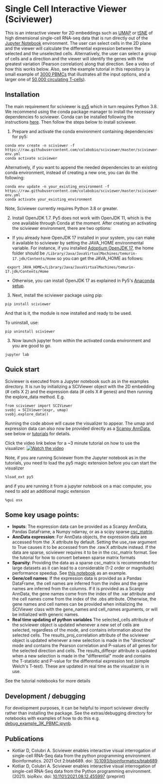 # Single Cell Interactive Viewer (Sciviewer)

This is an interactive viewer for 2D embeddings such as [UMAP](https://umap-learn.readthedocs.io/en/latest/) or [tSNE](https://lvdmaaten.github.io/tsne/) of high dimensional single-cell RNA-seq data that is run directly out of the [Jupyter Notebook](https://jupyter.org/) environment. The user can select cells in the 2D plane and the viewer will calculate the differential expression between the selected and the unselected cells. Alternatively, the user can select a group of cells and a direction and the viewer will identify the genes with the greatest variation (Pearson correlation) along that direction. See a video of how this works below. Also, see the example tutorial in this repository (a small example of [3000 PBMCs](tutorials/sciviewer_example_3K_PBMC.ipynb) that illustrates all the input options, and a larger one of [50,000 circulating T-cells](tutorials/sciviewer_example_50K_Tcell.ipynb)).

## Installation

The main requirement for sciviewer is [py5](http://py5.ixora.io/install/) which in turn requires Python 3.8. We recommend using the conda package manager to install the necessary dependencies fo sciviewer. Conda can be installed following the instructions [here](https://docs.conda.io/en/latest/miniconda.html). Then follow the steps below to install sciviewer.

1. Prepare and activate the conda environment containing dependencies for py5:

```
conda env create -n sciviewer -f https://raw.githubusercontent.com/colabobio/sciviewer/master/sciviewer-env.yml
conda activate sciviewer
```
Alternatively, if you want to append the needed dependencies to an existing conda environment, instead of creating a new one, you can do the following:

```
conda env update -n your_existing_environment -f https://raw.githubusercontent.com/colabobio/sciviewer/master/sciviewer-env.yml
conda activate your_existing_environment
```

Note, Sciviewer currently requires Python 3.8 or greater.

2. Install OpenJDK 1.7. Py5 does not work with OpenJDK 11, which is the one available through Conda at the moment. After creating an activating the sciviewer environment, there are two options:

* If you already have OpenJDK 17 installed in your system, you can make it available to sciviewer by setting the JAVA_HOME environmental variable. For instance, if you installed [Adoptium OpenJDK 17](Adoptium), the home folder should be ```/Library/Java/JavaVirtualMachines/temurin-17.jdk/Contents/Home``` so you can get the JAVA_HOME as follows:

```
 export JAVA_HOME=/Library/Java/JavaVirtualMachines/temurin-17.jdk/Contents/Home
```

* Otherwise, you can install OpenJDK 17 as explained in Py5's [Anaconda setup](http://py5.ixora.io/content/install.html#brief-steps).


3. Next, install the sciviewer package using pip:
```
pip install sciviewer
```

And that is it, the module is now installed and ready to be used.

To uninstall, use:
```
pip uninstall sciviewer
```

3. Now launch jupyter from within the activated conda environment and you are good to go.

```
jupyter lab
```

## Quick start

Sciviewer is executed from a Jupyter notebook such as in the examples directory. It is run by initializing a SCIViewer object with the 2D embedding (# cells X 2) and the expression data (# cells X # genes) and then running the explore_data method. E.g.

```
from sciviewer import SCIViewer
svobj = SCIViewer(expr, umap)
svobj.explore_data()
```

Running the code above will cause the visualizer to appear. The umap and expression data can also now be provided directly as a [Scanpy AnnData](https://scanpy.readthedocs.io/en/stable/usage-principles.html#anndata), see below or [tutorials](./tutorials/sciviewer_example_3K_PBMC.ipynb) for details.

Click the video link below for a ~3 minute tutorial on how to use the visualizer:
[![Watch the video](https://img.youtube.com/vi/YgvMmvgFFE0/maxresdefault.jpg)](https://youtu.be/YgvMmvgFFE0)

Note, if you are running Sciviewer from the Jupyter notebook as in the tutorials, you need to load the py5 magic extension before you can start the visualizer

```
%load_ext py5
```

and if you are running it from a jupyter notebook on a mac computer, you need to add an additional magic extension

```
%gui osx
```

## Some key usage points:
 - __Inputs__: The expression data can be provided as a Scanpy AnnData, Pandas DataFrame, a Numpy ndarray, or as a scipy sparse [csc_matrix](https://docs.scipy.org/doc/scipy/reference/generated/scipy.sparse.csr_matrix.html).
 - __AnnData expression__: For AnnData objects, the expression data are accessed from the .X attribute by default. Setting the use_raw argument to True causes it to be accessed from the .raw.X attribute instead. If the data are sparse, sciviewer requires it to be in the csc_matrix format. See the tutorial for how to convert between sparse matrix formats
 - __Sparsity__: Providing the data as a sparse csc_matrix is recommended for large datasets as it can lead to a considerable (1-2 order or magnitude) performance speedup. See [this notebook](./tutorials/sciviewer_example_3K_PBMC.ipynb) as an example.
 - __Gene/cell names__: If the expression data is provided as a Pandas DataFrame, the cell names are inferred from the index and the gene names are inferred from the columns. If it is provided as a Scanpy AnnData, the gene names come from the index of the .var attribute and the cell names come from the index of the .obs attribute. Otherwise, the gene names and cell names can be provided when initializing the SCIViewer class with the gene_names and cell_names arguments, or will be initialized with generic names. 
 - __Real time updating of python variables__ The selected_cells attribute of the sciviewer object is updated whenever a new set of cells are selected, regardless of the mode, and contains information about the selected cells. The results_proj_correlation attribute of the sciviewer object is updated whenever a new selection is made in the "directional" mode and contains the Pearson correlation and P-values of all genes for the selected direction and cells. The results_diffexpr attribute is updated when a new selection is made in the "differential" mode and contains the T-statistic and P-value for the differential expression test (simple Welch's T-test). These are updated in real time as the visualizer is in use.

See the tutorial notebooks for more details

## Development / debugging

For development purposes, it can be helpful to import sciviewer directly rather than installing the package. See the extras/debugging directory for notebooks with examples of how to do this e.g. [debug_example_3K_PBMC.ipynb](extras/debugging/debug_example_3K_PBMC.ipynb).

## Publications

* Kotliar D, Colubri A. Sciviewer enables interactive visual interrogation of single-cell RNA-Seq data from the python programming environment. Bioinformatics. 2021 Oct 2:btab689. doi: [10.1093/bioinformatics/btab689](https://academic.oup.com/bioinformatics/article/37/21/3961/6380550)
* Kotliar D, Colubri A. Sciviewer enables interactive visual interrogation of single-cell RNA-Seq data from the Python programming environment. (2021). bioRxiv. doi: [10.1101/2021.08.12.455997](https://www.biorxiv.org/content/10.1101/2021.08.12.455997v1) (preprint)
